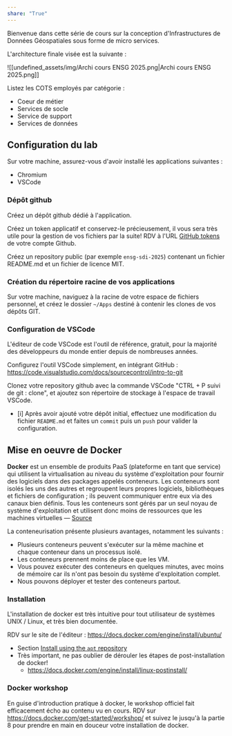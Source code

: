 ```yaml
---
share: "True"
---
```


Bienvenue dans cette série de cours sur la conception d'Infrastructures de Données Géospatiales sous forme de micro services. 

L'architecture finale visée est la suivante : 

![[undefined_assets/img/Archi cours ENSG 2025.png|Archi cours ENSG 2025.png]]

Listez les COTS employés par catégorie : 
 - Coeur de métier
 - Services de socle
 - Service de support
 - Services de données

## Configuration du lab

Sur votre machine, assurez-vous d'avoir installé les applications suivantes : 
- Chromium
- VSCode

### Dépôt github

Créez un dépôt github dédié à l'application. 

Créez un token applicatif et conservez-le précieusement, il vous sera très utile pour la gestion de vos fichiers par la suite! RDV à l'URL [GitHub tokens](https://github.com/settings/tokens) de votre compte Github. 

Créez un repository public (par exemple `ensg-sdi-2025`) contenant un fichier README.md et un fichier de licence MIT. 

### Création du répertoire racine de vos applications

Sur votre machine, naviguez à la racine de votre espace de fichiers personnel, et créez le dossier ``~/Apps`` destiné à contenir les clones de vos dépôts GIT. 

### Configuration de VSCode

L'éditeur de code VSCode est l'outil de référence, gratuit, pour la majorité des développeurs du monde entier depuis de nombreuses années. 

Configurez l'outil VSCode simplement, en intégrant GitHub : https://code.visualstudio.com/docs/sourcecontrol/intro-to-git

Clonez votre repository github avec la commande VSCode "CTRL + P suivi de git : clone", et ajoutez son répertoire de stockage à l'espace de travail VSCode. 

- [i] Après avoir ajouté votre dépôt initial, effectuez une modification du fichier ``README.md`` et faites un ``commit`` puis un ``push`` pour valider la configuration.


## Mise en oeuvre de Docker

**Docker** est un ensemble de produits PaaS (plateforme en tant que service) qui utilisent la virtualisation au niveau du système d'exploitation pour fournir des logiciels dans des packages appelés conteneurs. Les conteneurs sont isolés les uns des autres et regroupent leurs propres logiciels, bibliothèques et fichiers de configuration ; ils peuvent communiquer entre eux via des canaux bien définis. Tous les conteneurs sont gérés par un seul noyau de système d'exploitation et utilisent donc moins de ressources que les machines virtuelles — [Source](https://en.wikipedia.org/wiki/Docker_(software))


La conteneurisation présente plusieurs avantages, notamment les suivants :
- Plusieurs conteneurs peuvent s'exécuter sur la même machine et chaque conteneur dans un processus isolé.
- Les conteneurs prennent moins de place que les VM.
- Vous pouvez exécuter des conteneurs en quelques minutes, avec moins de mémoire car ils n'ont pas besoin du système d'exploitation complet.
- Nous pouvons déployer et tester des conteneurs partout.

### Installation 

L'installation de docker est très intuitive pour tout utilisateur de systèmes UNIX / Linux, et très bien documentée. 

RDV sur le site de l'éditeur : https://docs.docker.com/engine/install/ubuntu/
- Section  [Install using the `apt` repository](https://docs.docker.com/engine/install/ubuntu/#install-using-the-repository)
- Très important, ne pas oublier de dérouler les étapes de post-installation de docker! 
	- https://docs.docker.com/engine/install/linux-postinstall/

### Docker workshop

En guise d'introduction pratique à docker, le workshop officiel fait efficacement écho au contenu vu en cours. RDV sur https://docs.docker.com/get-started/workshop/ et suivez le jusqu'à la partie 8 pour prendre en main en douceur votre installation de docker. 





